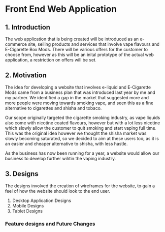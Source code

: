 # Front End Web Application

## 1. Introduction

The web application that is being created will be introduced as an e-commerce site, selling products and services that involve vape flavours and E-Cigarette Box Mods. There will be various offers for the customer to choose from, however as this will be an inital prototype of the actual web application, a restriction on offers will be set.

## 2. Motivation

The idea for developing a website that involves e-liquid and E-Cigarette Mods came from a business plan that was introduced last year by me and my partner. We identified a gap in the market that suggested more and more people were moving towards smoking vape, and seen this as a fine alternative to cigarettes and shisha and tobaco.

Our scope originally targeted the cigarette smoking industry, as vape liquids also come with nicotine coated flavours, however but with a lot less nicotine which slowly allow the customer to quit smoking and start vaping full time. This was the original idea however we thought the shisha market was slowly becoming saturated, so we decided to aim at these users too, as it is an easier and cheaper alternative to shisha, with less hastle. 

As the business has now been running for a year, a website would allow our business to develop further wihtin the vaping industry. 

## 3. Designs

The designs involved the creation of wireframes for the website, to gain a feel of how the website should look to the end user. 

1. Desktop Application Designs
2. Mobile Designs
3. Tablet Designs

### Feature designs and Future Changes 


